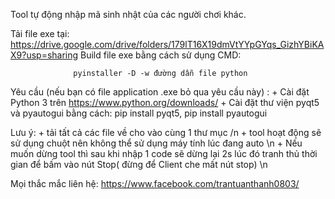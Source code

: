 Tool tự động nhập mã sinh nhật của các người chơi khác.

Tải file exe tại: https://drive.google.com/drive/folders/179lT16X19dmVtYYpGYqs_GizhYBiKAX9?usp=sharing
Build file exe bằng cách sử dụng CMD: 
                  
                  pyinstaller -D -w đường dẫn file python


Yêu cầu (nếu bạn có file application .exe bỏ qua yêu cầu này) : + Cài đặt Python 3 trên https://www.python.org/downloads/
                                                                + Cài đặt thư viện pyqt5 và pyautogui bằng cách: pip install pyqt5, pip install pyautogui
        
Lưu ý: + tải tất cả các file về cho vào cùng 1 thư mục /n
       + tool hoạt động sẽ sử dụng chuột nên không thể sử dụng máy tính lúc đang auto \n
       + Nếu muốn dừng tool thì sau khi nhập 1 code sẽ dừng lại 2s lúc đó tranh thủ thời gian để bấm vào nút Stop( đừng để Client che mất nút stop)  \n
      
Mọi thắc mắc liên hệ: https://www.facebook.com/trantuanthanh0803/
